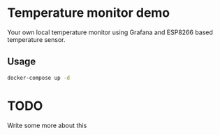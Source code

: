 # Temperature monitor demo

Your own local temperature monitor using Grafana and ESP8266 based temperature sensor.

## Usage

```bash
docker-compose up -d
```

# TODO

Write some more about this
